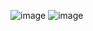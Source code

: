![image](https://github.com/user-attachments/assets/daea86bb-4914-4899-8fed-cc112deaafe1)
![image](https://github.com/user-attachments/assets/79909090-167a-4b54-9ffe-5cd68561145f)
